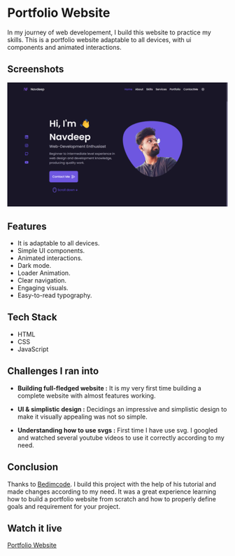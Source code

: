 
# Portfolio Website

In my journey of web developement, I build this website to practice my skills. This is a portfolio website adaptable to all devices, with ui components and animated interactions.
## Screenshots

![WebApp Screenshot](https://github.com/NavdeepKhede/Portfolio-Website/blob/master/img/portfolio2.png?raw=true)


## Features

- It is adaptable to all devices. 
- Simple UI components.
- Animated interactions. 
- Dark mode.
- Loader Animation.
- Clear navigation.
- Engaging visuals.
- Easy-to-read typography.


## Tech Stack

- HTML
- CSS
- JavaScript


## Challenges I ran into

- **Building full-fledged website :** It is my very first time building a complete website with almost features working.

- **UI & simplistic design :** Decidings an impressive and simplistic design to make it visually appealing was not so simple.

- **Understanding how to use svgs :** First time I have use svg. I googled and watched several youtube videos to use it correctly according to my need.  

## Conclusion
Thanks to [Bedimcode](https://www.youtube.com/watch?v=27JtRAI3QO8&t=439s). I build this project with the help of his tutorial and made changes according to my need. It was a great experience learning how to build a portfolio website from scratch and how to properly define goals and requirement for your project. 
## Watch it live

[Portfolio Website](https://navdeepkhede-portfolio22.netlify.app/)